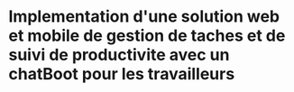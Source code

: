 # Implementation d'une solution web et mobile de gestion de taches et de suivi de productivite avec un chatBoot pour les travailleurs

